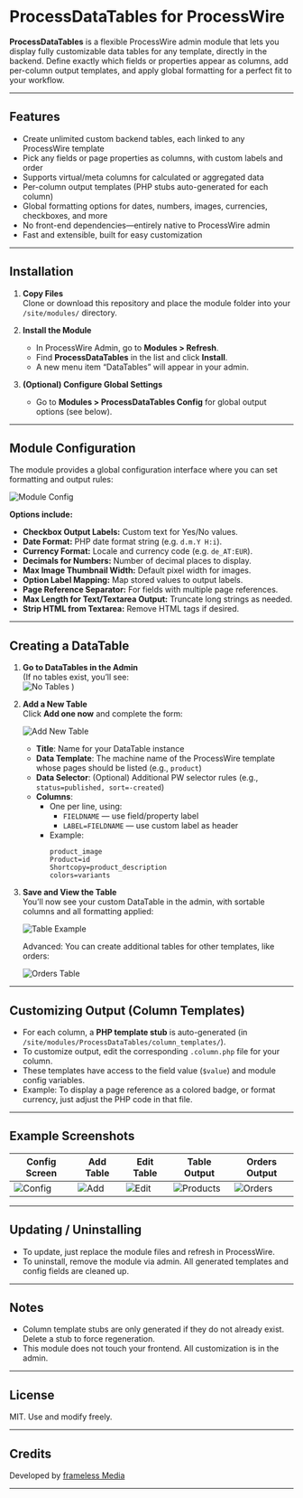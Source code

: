 # ProcessDataTables for ProcessWire

**ProcessDataTables** is a flexible ProcessWire admin module that lets you display fully customizable data tables for any template, directly in the backend. Define exactly which fields or properties appear as columns, add per-column output templates, and apply global formatting for a perfect fit to your workflow.

---

## Features

- Create unlimited custom backend tables, each linked to any ProcessWire template
- Pick any fields or page properties as columns, with custom labels and order
- Supports virtual/meta columns for calculated or aggregated data
- Per-column output templates (PHP stubs auto-generated for each column)
- Global formatting options for dates, numbers, images, currencies, checkboxes, and more
- No front-end dependencies—entirely native to ProcessWire admin
- Fast and extensible, built for easy customization

---

## Installation

1. **Copy Files**  
   Clone or download this repository and place the module folder into your `/site/modules/` directory.

2. **Install the Module**  
   - In ProcessWire Admin, go to **Modules > Refresh**.
   - Find **ProcessDataTables** in the list and click **Install**.
   - A new menu item “DataTables” will appear in your admin.

3. **(Optional) Configure Global Settings**  
   - Go to **Modules > ProcessDataTables Config** for global output options (see below).

---

## Module Configuration

The module provides a global configuration interface where you can set formatting and output rules:

![Module Config](screenshots/Bildschirmfoto-2025-05-23-um-09.15.22.jpeg)

**Options include:**

- **Checkbox Output Labels:** Custom text for Yes/No values.
- **Date Format:** PHP date format string (e.g. `d.m.Y H:i`).
- **Currency Format:** Locale and currency code (e.g. `de_AT:EUR`).
- **Decimals for Numbers:** Number of decimal places to display.
- **Max Image Thumbnail Width:** Default pixel width for images.
- **Option Label Mapping:** Map stored values to output labels.
- **Page Reference Separator:** For fields with multiple page references.
- **Max Length for Text/Textarea Output:** Truncate long strings as needed.
- **Strip HTML from Textarea:** Remove HTML tags if desired.

---

## Creating a DataTable

1. **Go to DataTables in the Admin**  
   (If no tables exist, you’ll see:  
   ![No Tables](screenshots/Bildschirmfoto-2025-05-23-um-09.15.46.jpeg) )

2. **Add a New Table**  
   Click **Add one now** and complete the form:

   ![Add New Table](screenshots/Bildschirmfoto-2025-05-23-um-09.16.46.jpeg)

   - **Title**: Name for your DataTable instance
   - **Data Template**: The machine name of the ProcessWire template whose pages should be listed (e.g., `product`)
   - **Data Selector**: (Optional) Additional PW selector rules (e.g., `status=published, sort=-created`)
   - **Columns**:  
	 - One per line, using:
	   - `FIELDNAME` — use field/property label
	   - `LABEL=FIELDNAME` — use custom label as header
	 - Example:  
	   ```
	   product_image
	   Product=id
	   Shortcopy=product_description
	   colors=variants
	   ```

3. **Save and View the Table**  
   You’ll now see your custom DataTable in the admin, with sortable columns and all formatting applied:

   ![Table Example](screenshots/Bildschirmfoto-2025-05-23-um-09.19.14.jpeg)

   Advanced: You can create additional tables for other templates, like orders:

   ![Orders Table](screenshots/Bildschirmfoto-2025-05-23-um-09.23.44.jpeg)

---

## Customizing Output (Column Templates)

- For each column, a **PHP template stub** is auto-generated (in `/site/modules/ProcessDataTables/column_templates/`).
- To customize output, edit the corresponding `.column.php` file for your column.
- These templates have access to the field value (`$value`) and module config variables.
- Example: To display a page reference as a colored badge, or format currency, just adjust the PHP code in that file.

---

## Example Screenshots

| Config Screen | Add Table | Edit Table | Table Output | Orders Output |
|--------------|-----------|------------|--------------|--------------|
| ![Config](screenshots/Bildschirmfoto-2025-05-23-um-09.15.22.jpeg) | ![Add](screenshots/Bildschirmfoto-2025-05-23-um-09.16.46.jpeg) | ![Edit](screenshots/Bildschirmfoto-2025-05-23-um-09.17.10.jpeg) | ![Products](screenshots/Bildschirmfoto-2025-05-23-um-09.19.14.jpeg) | ![Orders](screenshots/Bildschirmfoto-2025-05-23-um-09.23.44.jpeg) |

---

## Updating / Uninstalling

- To update, just replace the module files and refresh in ProcessWire.
- To uninstall, remove the module via admin. All generated templates and config fields are cleaned up.

---

## Notes

- Column template stubs are only generated if they do not already exist. Delete a stub to force regeneration.
- This module does not touch your frontend. All customization is in the admin.

---

## License

MIT. Use and modify freely.

---

## Credits

Developed by [frameless Media](https://framelessmedia.at/)

---